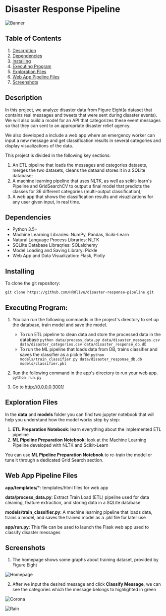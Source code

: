 # Disaster Response Pipeline

![Banner](screenshots/banner.jpg)

## Table of Contents
1. [Description](#description)
2. [Dependencies](#dependencies)
3. [Installing](#installation)
4. [Executing Program](#execution)
4. [Exploration Files](#exfiles)
5. [Web App Pipeline Files](#appfiles)
6. [Screenshots](#screenshots)

<a name="descripton"></a>
## Description

In this project, we analyze disaster data from Figure Eight(a dataset that contains real messages and tweets that were sent during disaster events). We will also build a model for an API that categorizes these event messages so that they can sent to an appropriate disaster relief agency.

We also developed a include a web app where an emergency worker can input a new message and get classification results in several categories and display visualizations of the data.

This project is divided in the following key sections:

1. An ETL pipeline that loads the messages and categories datasets, merges the two datasets, cleans the dataand stores it in a SQLite database;
2. A machine learning pipeline that uses NLTK, as well as scikit-learn's Pipeline and GridSearchCV to output a final model that predicts the classes for 36 different categories (multi-output classification);
3. A web app that shows the classification results and visuzlizations for any user given input, in real time.

<a name="dependencies"></a>
## Dependencies
* Python 3.5+
* Machine Learning Libraries: NumPy, Pandas, Sciki-Learn
* Natural Language Process Libraries: NLTK
* SQLlite Database Libraqries: SQLalchemy
* Model Loading and Saving Library: Pickle
* Web App and Data Visualization: Flask, Plotly

<a name="installation"></a>
## Installing
To clone the git repository:
```
git clone https://github.com/HROlive/disaster-response-pipeline.git
```
<a name="execution"></a>
## Executing Program:
1. You can run the following commands in the project's directory to set up the database, train model and save the model.

    - To run ETL pipeline to clean data and store the processed data in the database
        `python data/process_data.py data/disaster_messages.csv data/disaster_categories.csv data/disaster_response_db.db`
    - To run the ML pipeline that loads data from DB, trains classifier and saves the classifier as a pickle file
        `python models/train_classifier.py data/disaster_response_db.db models/classifier.pkl`

2. Run the following command in the app's directory to run your web app.
    `python run.py`

3. Go to http://0.0.0.0:3001/

<a name="exfiles"></a>
## Exploration Files

In the **data** and **models** folder you can find two jupyter notebook that will help you understand how the model works step by step:
1. **ETL Preparation Notebook**: learn everything about the implemented ETL pipeline
2. **ML Pipeline Preparation Notebook**: look at the Machine Learning Pipeline developed with NLTK and Scikit-Learn

You can use **ML Pipeline Preparation Notebook** to re-train the model or tune it through a dedicated Grid Search section.

<a name="appfiles"></a>
## Web App Pipeline Files
**app/templates/***: templates/html files for web app

**data/process_data.py**: Extract Train Load (ETL) pipeline used for data cleaning, feature extraction, and storing data in a SQLite database

**models/train_classifier.py**: A machine learning pipeline that loads data, trains a model, and saves the trained model as a .pkl file for later use

**app/run.py**: This file can be used to launch the Flask web app used to classify disaster messages

<a name="screenshots"></a>
## Screenshots

1. The homepage shows some graphs about training dataset, provided by Figure Eight

![Homepage](screenshots/homepage.png)

2. After we input the desired message and click **Classify Message**, we can see the categories which the message belongs to highlighted in green

![Corona](screenshots/corona_food_test.png)

![Rain](screenshots/rain_test.png)
